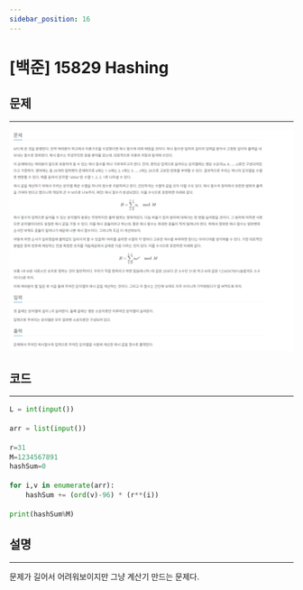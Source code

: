 ```yaml
---
sidebar_position: 16
---
```


# [백준] 15829 Hashing

## 문제

---

![Alt text](./img/1-30/image17.png)

## 코드

---

```python
L = int(input())

arr = list(input())

r=31
M=1234567891
hashSum=0

for i,v in enumerate(arr):
    hashSum += (ord(v)-96) * (r**(i))

print(hashSum%M)
```

## 설명

---

문제가 길어서 어려워보이지만 그냥 계산기 만드는 문제다.
